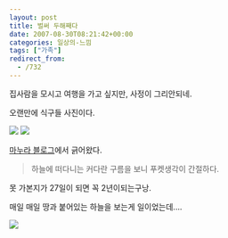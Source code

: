 ```yaml
---
layout: post
title: 벌써 두해째다
date: 2007-08-30T08:21:42+00:00
categories: 일상의-느낌
tags: ["가족"]
redirect_from:
  - /732
---
```


집사람을 모시고 여행을 가고 싶지만, 사정이 그리안되네.

오랜만에 식구들 사진이다.

<img src="http://pds5.egloos.com/pds/200708/16/87/b0037287_46c3182b64db3.jpg">

<img src="http://pds3.egloos.com/pds/200708/16/87/b0037287_46c3199d16833.jpg">

<a href="http://tiyny.egloos.com" target="_blank">마누라 블로그</a>에서 긁어왔다.

> 하늘에 떠다니는 커다란 구름을 보니 푸켓생각이 간절하다.

못 가본지가 27일이 되면 꼭 2년이되는구낭.

매일 매일 땅과 붙어있는 하늘을 보는게 일이었는데....

<img src="http://pds4.egloos.com/pds/200708/21/87/b0037287_46cabb1a12f04.jpg">


